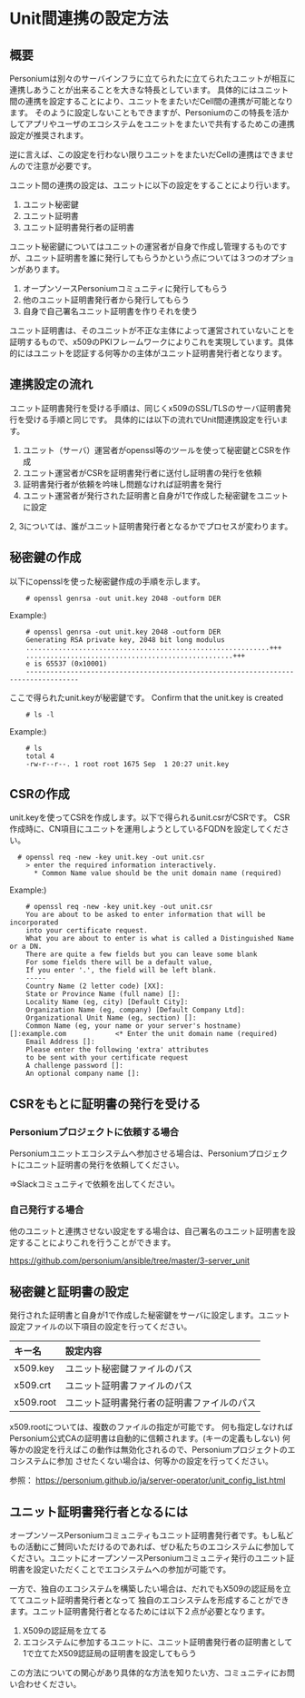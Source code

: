# Unit間連携の設定方法

## 概要

Personiumは別々のサーバインフラに⽴てられたに立てられたユニットが相互に連携しあうことが出来ることを大きな特長としています。
具体的にはユニット間の連携を設定することにより、ユニットをまたいだCell間の連携が可能となります。
そのように設定しないこともできますが、Personiumのこの特長を活かしてアプリやユーザのエコシステムをユニットをまたいで共有するためこの連携設定が推奨されます。

逆に言えば、この設定を行わない限りユニットをまたいだCellの連携はできませんので注意が必要です。

ユニット間の連携の設定は、ユニットに以下の設定をすることにより行います。

1. ユニット秘密鍵
1. ユニット証明書
1. ユニット証明書発行者の証明書

ユニット秘密鍵についてはユニットの運営者が自身で作成し管理するものですが、ユニット証明書を誰に発行してもらうかという点については３つのオプションがあります。

1. オープンソースPersoniumコミュニティに発行してもらう
1. 他のユニット証明書発行者から発行してもらう
1. 自身で自己署名ユニット証明書を作りそれを使う

ユニット証明書は、そのユニットが不正な主体によって運営されていないことを証明するもので、x509のPKIフレームワークによりこれを実現しています。具体的にはユニットを認証する何等かの主体がユニット証明書発行者となります。


## 連携設定の流れ

ユニット証明書発行を受ける手順は、同じくx509のSSL/TLSのサーバ証明書発行を受ける手順と同じです。
具体的には以下の流れでUnit間連携設定を行います。

1. ユニット（サーバ）運営者がopenssl等のツールを使って秘密鍵とCSRを作成
1. ユニット運営者がCSRを証明書発行者に送付し証明書の発行を依頼
1. 証明書発行者が依頼を吟味し問題なければ証明書を発行
1. ユニット運営者が発行された証明書と自身が1で作成した秘密鍵をユニットに設定

2, 3については、誰がユニット証明書発行者となるかでプロセスが変わります。


## 秘密鍵の作成

以下にopensslを使った秘密鍵作成の手順を示します。

```console
    # openssl genrsa -out unit.key 2048 -outform DER
```  
Example:)

```console
    # openssl genrsa -out unit.key 2048 -outform DER
    Generating RSA private key, 2048 bit long modulus
    ............................................................+++
    ...................................................+++
    e is 65537 (0x10001)
    -----------------------------------------------------------------------------------
```

ここで得られたunit.keyが秘密鍵です。
Confirm that the unit.key is created

```console
    # ls -l
```

Example:)

```console
    # ls
    total 4
    -rw-r--r--. 1 root root 1675 Sep  1 20:27 unit.key
```

## CSRの作成

unit.keyを使ってCSRを作成します。以下で得られるunit.csrがCSRです。
CSR作成時に、CN項目にユニットを運用しようとしているFQDNを設定してください。


```console
  # openssl req -new -key unit.key -out unit.csr
    > enter the required information interactively.
      * Common Name value should be the unit domain name (required)
```

Example:)

```console
    # openssl req -new -key unit.key -out unit.csr
    You are about to be asked to enter information that will be incorporated
    into your certificate request.
    What you are about to enter is what is called a Distinguished Name or a DN.
    There are quite a few fields but you can leave some blank
    For some fields there will be a default value,
    If you enter '.', the field will be left blank.
    -----
    Country Name (2 letter code) [XX]:
    State or Province Name (full name) []:
    Locality Name (eg, city) [Default City]:
    Organization Name (eg, company) [Default Company Ltd]:
    Organizational Unit Name (eg, section) []:
    Common Name (eg, your name or your server's hostname) []:example.com            <* Enter the unit domain name (required)
    Email Address []:
    Please enter the following 'extra' attributes
    to be sent with your certificate request
    A challenge password []:
    An optional company name []:

```



## CSRをもとに証明書の発行を受ける

### Personiumプロジェクトに依頼する場合

Personiumユニットエコシステムへ参加させる場合は、Personiumプロジェクトにユニット証明書の発行を依頼してください。

⇒Slackコミュニティで依頼を出してください。


### 自己発行する場合

他のユニットと連携させない設定をする場合は、自己署名のユニット証明書を設定することによりこれを行うことができます。

https://github.com/personium/ansible/tree/master/3-server_unit


## 秘密鍵と証明書の設定

発行された証明書と自身が1で作成した秘密鍵をサーバに設定します。ユニット設定ファイルの以下項目の設定を行ってください。

|キー名|設定内容|
|:--|:--|
|x509.key|ユニット秘密鍵ファイルのパス|
|x509.crt|ユニット証明書ファイルのパス|
|x509.root|ユニット証明書発行者の証明書ファイルのパス|

x509.rootについては、複数のファイルの指定が可能です。
何も指定しなければPersonium公式CAの証明書は自動的に信頼されます。(キーの定義もしない)
何等かの設定を行えばこの動作は無効化されるので、Personiumプロジェクトのエコシステムに参加
させたくない場合は、何等かの設定を行ってください。

参照：
https://personium.github.io/ja/server-operator/unit_config_list.html

## ユニット証明書発行者となるには

オープンソースPersoniumコミュニティもユニット証明書発行者です。もし私どもの活動にご賛同いただけるのであれば、ぜひ私たちのエコシステムに参加してください。ユニットにオープンソースPersoniumコミュニティ発行のユニット証明書を設定いただくことでエコシステムへの参加が可能です。

一方で、独自のエコシステムを構築したい場合は、だれでもX509の認証局を立ててユニット証明書発行者となって
独自のエコシステムを形成することができます。ユニット証明書発行者となるためには以下２点が必要となります。

1. X509の認証局を立てる
1. エコシステムに参加するユニットに、ユニット証明書発行者の証明書として1で立てたX509認証局の証明書を設定してもらう

この方法についての関心があり具体的な方法を知りたい方、コミュニティにお問い合わせください。
